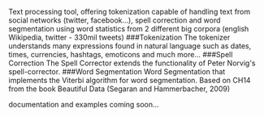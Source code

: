 Text processing tool, offering tokenization capable of handling text from social networks (twitter, facebook...), spell correction and word segmentation using word statistics from 2 different big corpora (english Wikipedia, twitter - 330mil tweets)
###Tokenization
The tokenizer understands many expressions found in natural language such as dates, times, currencies, hashtags, emoticons and much more...
###Spell Correction
The Spell Corrector extends the functionality of Peter Norvig's spell-corrector.
###Word Segmentation
Word Segmentation that implements the Viterbi algorithm for word segmentation. Based on CH14 from the book Beautiful Data (Segaran and Hammerbacher, 2009)


documentation and examples coming soon...